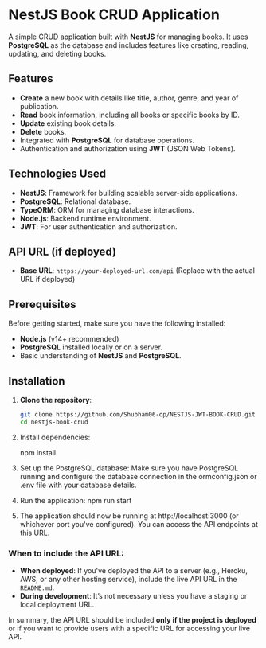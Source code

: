 # NestJS Book CRUD Application

A simple CRUD application built with **NestJS** for managing books. It uses **PostgreSQL** as the database and includes features like creating, reading, updating, and deleting books.

## Features

- **Create** a new book with details like title, author, genre, and year of publication.
- **Read** book information, including all books or specific books by ID.
- **Update** existing book details.
- **Delete** books.
- Integrated with **PostgreSQL** for database operations.
- Authentication and authorization using **JWT** (JSON Web Tokens).
  
## Technologies Used

- **NestJS**: Framework for building scalable server-side applications.
- **PostgreSQL**: Relational database.
- **TypeORM**: ORM for managing database interactions.
- **Node.js**: Backend runtime environment.
- **JWT**: For user authentication and authorization.

## API URL (if deployed)
- **Base URL**: `https://your-deployed-url.com/api` (Replace with the actual URL if deployed)

## Prerequisites

Before getting started, make sure you have the following installed:

- **Node.js** (v14+ recommended)
- **PostgreSQL** installed locally or on a server.
- Basic understanding of **NestJS** and **PostgreSQL**.
  
## Installation

1. **Clone the repository**:
   ```bash
   git clone https://github.com/Shubham06-op/NESTJS-JWT-BOOK-CRUD.git
   cd nestjs-book-crud

2. Install dependencies:


   npm install

3. Set up the PostgreSQL database: Make sure you have PostgreSQL running and configure the database connection in the ormconfig.json or .env file with your database details.

4. Run the application:
   npm run start

5. The application should now be running at http://localhost:3000 (or whichever port you've configured). You can access the API endpoints at this URL.


### When to include the API URL:
- **When deployed**: If you've deployed the API to a server (e.g., Heroku, AWS, or any other hosting service), include the live API URL in the `README.md`.
- **During development**: It’s not necessary unless you have a staging or local deployment URL.

In summary, the API URL should be included **only if the project is deployed** or if you want to provide users with a specific URL for accessing your live API.

